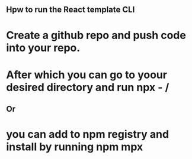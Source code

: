 ## Hpw to run the React template CLI

# Create a github repo and push code into your repo.

# After which you can go to yoour desired directory and run npx - <username>/<github-repo>

## Or

# you can add to npm registry and install by running npm mpx <your-cli-name>
